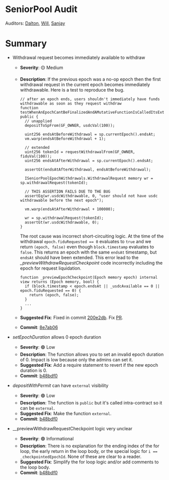 # SeniorPool Audit

Auditors: [Dalton](https://github.com/daltyboy11), [Will](https://github.com/wbj-goldfinch), [Sanjay](https://github.com/sanjayprabhu)

# Summary

- Withdrawal request becomes immediately available to withdraw

  - **Severity**: 🟡 Medium
  - **Description**: If the previous epoch was a no-op epoch then the first withdrawal request in the current epoch
    becomes immediately withdrawable. Here is a test to reproduce the bug.

    ```
    // after an epoch ends, users shouldn't immediately have funds withdrawable as soon as they request withdraw
    function testWhenAnEpochCantBeFinalizedAndAMutativeFunctionIsCalledItsExtended() public {
      // unapplied
      depositToSpFrom(GF_OWNER, usdcVal(100));

      uint256 endsAtBeforeWithdrawal = sp.currentEpoch().endsAt;
      vm.warp(endsAtBeforeWithdrawal + 1);

      // extended
      uint256 tokenId = requestWithdrawalFrom(GF_OWNER, fiduVal(100));
      uint256 endsAtAfterWithdrawal = sp.currentEpoch().endsAt;

      assertGt(endsAtAfterWithdrawal, endsAtBeforeWithdrawal);

      ISeniorPoolEpochWithdrawals.WithdrawalRequest memory wr = sp.withdrawalRequest(tokenId);

      // THIS ASSERTION FAILS DUE TO THE BUG
      assertEq(wr.usdcWithdrawable, 0, "user should not have usdc withdrawable before the next epoch");

      vm.warp(endsAtAfterWithdrawal + 100000);

      wr = sp.withdrawalRequest(tokenId);
      assertGt(wr.usdcWithdrawable, 0);
    }
    ```

    The root cause was incorrect short-circuiting logic. At the time of the withdrawal `epoch.fiduRequested == 0`
    evaluates to `true` and we return `(epoch, false)` even though `block.timestamp` evaluates to `false`. This
    returns an epoch with the same `endsAt` timestamp, but `endsAt` should have been extended. This error lead
    to the _\_previewWithdrawRequestCheckpoint_ code incorrectly including the epoch for request liquidation.

    ```
    function _previewEpochCheckpoint(Epoch memory epoch) internal view returns (Epoch memory, bool) {
      if (block.timestamp < epoch.endsAt || _usdcAvailable == 0 || epoch.fiduRequested == 0) {
        return (epoch, false);
      }
      ...
    }
    ```

  - **Suggested Fix**: Fixed in commit [200e2db](https://github.com/warbler-labs/mono/commit/200e2dbd2ae51676903120fa2a605757ee710ab1). Fix [PR](https://github.com/warbler-labs/mono/pull/1163).
  - **Commit**: [8e7ab06](https://github.com/warbler-labs/mono/commit/8e7ab0655e325af9cbb85ad517005f0e9e59d378)

- _setEpochDuration_ allows 0 epoch duration

  - **Severity**: 🟢 Low
  - **Description**: The function allows you to set an invalid epoch duration of 0. Impact is low because only the admins can set it.
  - **Suggested Fix**: Add a require statement to revert if the new epoch duration is 0.
  - **Commit**: [b48bdf0](https://github.com/warbler-labs/mono/pull/1059/commits/b48bdf06d5c0d8ec8f97b67e19500d688ae0bef8)

- _depositWithPermit_ can have `external` visibility

  - **Severity**: 🟢 Low
  - **Description**: The function is `public` but it's called intra-contract so it can be `external`.
  - **Suggested Fix**: Make the function `external`.
  - **Commit**: [b48bdf0](https://github.com/warbler-labs/mono/pull/1059/commits/b48bdf06d5c0d8ec8f97b67e19500d688ae0bef8)

- \_\_previewWithdrawRequestCheckpoint logic very unclear
  - **Severity**: 🟢 Informational
  - **Description**: There is no explanation for the ending index of the for loop, the early return in the loop body,
    or the special logic for `i == _checkpointedEpochId`. None of these are clear to a reader.
  - **Suggested Fix**: Simplify the for loop logic and/or add comments to the loop body.
  - **Commit**: [b48bdf0](https://github.com/warbler-labs/mono/pull/1059/commits/b48bdf06d5c0d8ec8f97b67e19500d688ae0bef8)

